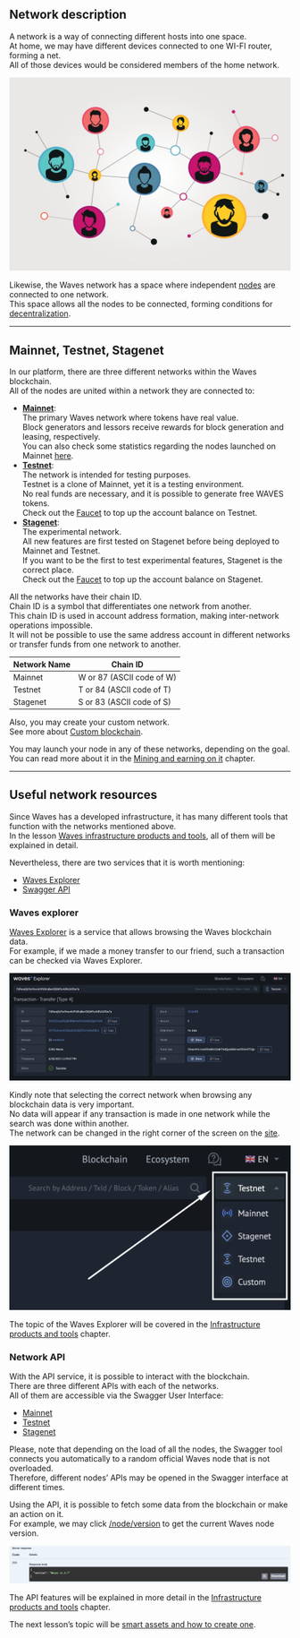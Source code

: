 ## Network description ##

A network is a way of connecting different hosts into one space.  
At home, we may have different devices connected to one WI-FI router, forming a net.  
All of those devices would be considered members of the home network.  

![](./img/network.jpeg?raw=true)  

Likewise, the Waves network has a space where independent [nodes]() are connected to one network.  
This space allows all the nodes to be connected, forming conditions for [decentralization]().  

---

## Mainnet, Testnet, Stagenet ##

In our platform, there are three different networks within the Waves blockchain.  
All of the nodes are united within a network they are connected to:

- **<u>Mainnet</u>**:  
  The primary Waves network where tokens have real value.   
  Block generators and lessors receive rewards for block generation and leasing, respectively.  
  You can also check some statistics regarding the nodes launched on Mainnet [here](https://new.wavesexplorer.com/nodes).
- **<u>Testnet</u>**:  
  The network is intended for testing purposes.  
  Testnet is a clone of Mainnet, yet it is a testing environment.  
  No real funds are necessary, and it is possible to generate free WAVES tokens.  
  Check out the [Faucet](https://testnet.wavesexplorer.com/faucet) to top up the account balance on Testnet.
- **<u>Stagenet</u>**:  
  The experimental network.  
  All new features are first tested on Stagenet before being deployed to Mainnet and Testnet.  
  If you want to be the first to test experimental features, Stagenet is the correct place.  
  Check out the [Faucet](https://stagenet.wavesexplorer.com/faucet) to top up the account balance on Stagenet.  


All the networks have their chain ID.  
Chain ID is a symbol that differentiates one network from another.  
This chain ID is used in account address formation, making inter-network operations impossible.  
It will not be possible to use the same address account in different networks or transfer funds from one network to another.

| Network Name | Chain ID|
| ------ | ------ |
| Mainnet | W or 87 (ASCII code of W) |
| Testnet | T or 84 (ASCII code of T) |
| Stagenet | S or 83 (ASCII code of S) |

Also, you may create your custom network.  
See more about [Custom blockchain](https://docs.waves.tech/en/waves-node/private-waves-network#deploy-node-with-custom-blockchain-in-docker).  

You may launch your node in any of these networks, depending on the goal.  
You can read more about it in the [Mining and earning on it]() chapter.  

---

## Useful network resources ##

Since Waves has a developed infrastructure, it has many different tools that function with the networks mentioned above.  
In the lesson [Waves infrastructure products and tools](), all of them will be explained in detail.

Nevertheless, there are two services that it is worth mentioning:
- [Waves Explorer](#waves-explorer)
- [Swagger API](#network-api)

### Waves explorer ###

[Waves Explorer](https://new.wavesexplorer.com/) is a service that allows browsing the Waves blockchain data.  
For example, if we made a money transfer to our friend, such a transaction can be checked via Waves Explorer.  
  
![](./img/waves_transfer.png?raw=true)
  
Kindly note that selecting the correct network when browsing any blockchain data is very important.  
No data will appear if any transaction is made in one network while the search was done within another.  
The network can be changed in the right corner of the screen on the [site](https://new.wavesexplorer.com).  
  
![](./img/network_selection.png?raw=true)
  
The topic of the Waves Explorer will be covered in the [Infrastructure products and tools]() chapter.  

### Network API ###

With the API service, it is possible to interact with the blockchain.  
There are three different APIs with each of the networks.  
All of them are accessible via the Swagger User Interface:

- [Mainnet](https://nodes.wavesnodes.com/api-docs/index.html)
- [Testnet](https://nodes-testnet.wavesnodes.com/api-docs/index.html)
- [Stagenet](https://nodes-stagenet.wavesnodes.com/api-docs/index.html)

Please, note that depending on the load of all the nodes, the Swagger tool connects you automatically to a random official Waves node that is not overloaded.  
Therefore, different nodes’ APIs may be opened in the Swagger interface at different times.  

Using the API, it is possible to fetch some data from the blockchain or make an action on it.  
For example, we may click [/node/version](https://nodes.wavesnodes.com/api-docs/index.html#/node/getNodeVersion) to get the current Waves node version.  
  
![](./img/api_response.png?raw=true)
  
The API features will be explained in more detail in the [Infrastructure products and tools]() chapter.  
  
The next lesson’s topic will be [smart assets and how to create one]().

